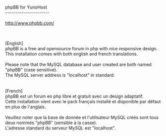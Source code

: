 phpBB for YunoHost<br>
----------------------<br>
<br>
http://www.phpbb.com/<br>
<br>
<br>

[English]<br>
phpBB is a free and opensource forum in php with nice responsive design.<br>
This installation comes with both english and french translations.<br>
<br>
Please note that the MySQL database and user created are both named "phpBB" (case sensitive). <br>
The MySQL server address is "localhost" in standard.<br>
<br>
<br>
[French]<br>
phpBB est un forum en php libre et gratuit avec un design adaptatif.<br>
Cette installation vient avec le pack français installé et disponible par défaut en plus de l'anglais.<br>
<br>
Veuillez noter que la base de donnée et l'utilisateur MySQL créés sont tous deux nommés "phpBB" (sensible à la casse). <br>
L'adresse standard du serveur MySQL est "localhost". <br>
